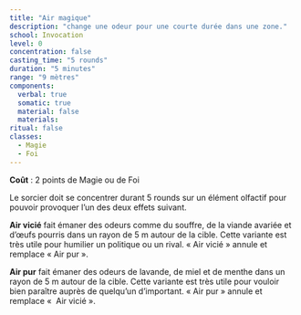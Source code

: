 ```yaml
---
title: "Air magique"
description: "change une odeur pour une courte durée dans une zone."
school: Invocation
level: 0
concentration: false
casting_time: "5 rounds"
duration: "5 minutes"
range: "9 mètres"
components:
  verbal: true
  somatic: true
  material: false
  materials:
ritual: false
classes:
  - Magie
  - Foi
---
```

**Coût** : 2 points de Magie ou de Foi  

Le sorcier doit se concentrer durant 5 rounds sur un élément olfactif pour pouvoir provoquer l’un des deux effets suivant.  

**Air vicié** fait émaner des odeurs comme du souffre, de la viande avariée et d’œufs pourris dans un rayon de 5 m autour de la cible. Cette variante est très utile pour humilier un politique ou un rival. « Air vicié » annule et remplace « Air pur ».    

**Air pur** fait émaner des odeurs de lavande, de miel et de menthe dans un rayon de 5 m autour de la cible. Cette variante est très utile pour vouloir bien paraître auprès de quelqu’un d’important. « Air pur » annule et remplace «  Air vicié ».     
